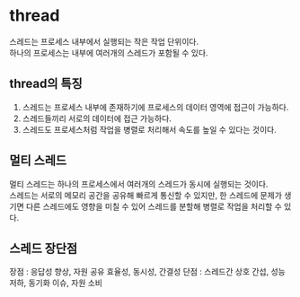 # thread
 스레드는 프로세스 내부에서 실행되는 작은 작업 단위이다.      
 하나의 프로세스는 내부에 여러개의 스레드가 포함될 수 있다.
 ## thread의 특징
 1. 스레드는 프로세스 내부에 존재하기에 프로세스의 데이터 영역에 접근이 가능하다.
 2. 스레드들끼리 서로의 데이터에 접근 가능하다.
 3. 스레드도 프로세스처럼 작업을 병렬로 처리해서 속도를 높일 수 있다는 것이다.
## 멀티 스레드
멀티 스레드는 하나의 프로세스에서 여러개의 스레드가 동시에 실행되는 것이다.        
스레드는 서로의 메모리 공간을 공유해 빠르게 통신할 수 있지만, 한 스레드에 문제가 생기면 다른 스레드에도 영향을 미칠 수 있어 스레드를 분할해 병렬로 작업을 처리할 수 있다.
## 스레드 장단점
장점 : 응답성 향상, 자원 공유 효율성, 동시성, 간결성
단점 : 스레드간 상호 간섭, 성능 저하, 동기화 이슈, 자원 소비

